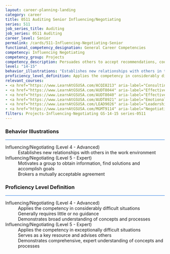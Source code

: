 ```yaml
---
layout: career-planning-landing
category: career
title: 0511 Auditing Senior Influencing/Negotiating
series: 511
job_series_title: Auditing
job_series: 0511 Auditing
career_level: Senior
permalink: /cards/511-Influencing-Negotiating-Senior
functional_competency_designation: General Career Competencies
competency: Influencing Negotiating
competency_group: Projects
competency_description: Persuades others to accept recommendations, cooperate, or change their behavior; works with others towards an agreement; negotiates to find mutually acceptable solutions
level: "14-15"
behavior_illustrations: "Establishes new relationships with others in the work environment ? Motivates a group to obtain information, find solutions and accomplish goals ? Brokers a mutually acceptable agreement"
proficiency_level_definition: Applies the competency in considerably difficult situations ? Generally requires little or no guidance ? Demonstrates broad understanding of concepts and processes ? Applies the competency in exceptionally difficult situations ? Serves as a key resource and advises others ? Demonstrates comprehensive, expert understanding of concepts and processes
relevant_courses: 
- <a href="https://www.LearnAtGSUSA.com/ACQI8213" aria-label="Consulting Skills for Acquisition Professionals (ACQI8211), GSU - https://www.LearnAtGSUSA.com/ACQI8213">Consulting Skills for Acquisition Professionals (ACQI8211), GSU</a>
- <a href="https://www.LearnAtGSUSA.com/AUDT8044" aria-label="Effective Audit Resolution, Follow-up and Implementation (AUDT8034), GSU - https://www.LearnAtGSUSA.com/AUDT8044">Effective Audit Resolution, Follow-up and Implementation (AUDT8034), GSU</a>
- <a href="https://www.LearnAtGSUSA.com/AUDT8040" aria-label="Effective Audit Resolution, Follow-up and Implementation (AUDT8034), GSU - https://www.LearnAtGSUSA.com/AUDT8040">Effective Audit Resolution, Follow-up and Implementation (AUDT8034), GSU</a>
- <a href="https://www.LearnAtGSUSA.com/AUDT8921" aria-label="Emotionally Intelligent Auditor&#58; The Power of Influence and Situational Awareness (AUDT8911), GSU - https://www.LearnAtGSUSA.com/AUDT8921">Emotionally Intelligent Auditor&#58; The Power of Influence and Situational Awareness (AUDT8911), GSU</a>
- <a href="https://www.LearnAtGSUSA.com/LEAD9026" aria-label="Leadership, Motivation and Accountability for High Performance Organizations (LEAD9020), GSU - https://www.LearnAtGSUSA.com/LEAD9026">Leadership, Motivation and Accountability for High Performance Organizations (LEAD9020), GSU</a>
- <a href="https://www.LearnAtGSUSA.com/MGMT9114" aria-label="Negotiating Techniques (MGMT9104 & 9105), GSU - https://www.LearnAtGSUSA.com/MGMT9114">Negotiating Techniques (MGMT9104 & 9105), GSU</a>
filters: Projects-Influencing-Negotiating GS-14-15 series-0511
---
```


<div class="desktop:grid-col-6 margin-y-3">
  <div class="border-top-2 bg-white padding-3 shadow-5 height-full members-hover border-1px button-border border-top-blue radius-lg card-text-color">
    <h3>Behavior Illustrations</h3>
    <hr style="background-color: #1b74e0 !important;"/>
    <dl class="text-base card-content-color"><dt>Influencing/Negotiating (Level 4 - Advanced)</dt><dd>Establishes new relationships with others in the work environment</dd><dt>Influencing/Negotiating (Level 5 - Expert)</dt><dd>Motivates a group to obtain information, find solutions and accomplish goals </dd><dd> Brokers a mutually acceptable agreement</dd></dl>
  </div>
</div>
<div class="desktop:grid-col-6 margin-y-3">
  <div class="border-top-2 bg-white padding-3 shadow-5 height-full members-hover border-1px button-border border-top-blue radius-lg card-text-color">
    <h3>Proficiency Level Definition</h3>
     <hr style="background-color: #1b74e0 !important;"/>
    <dl class="text-base card-content-color"><dt>Influencing/Negotiating (Level 4 - Advanced)</dt><dd>Applies the competency in considerably difficult situations </dd><dd> Generally requires little or no guidance </dd><dd> Demonstrates broad understanding of concepts and processes</dd><dt>Influencing/Negotiating (Level 5 - Expert)</dt><dd>Applies the competency in exceptionally difficult situations </dd><dd> Serves as a key resource and advises others </dd><dd> Demonstrates comprehensive, expert understanding of concepts and processes</dd></dl>
  </div>
</div>